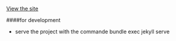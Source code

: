 

[View the site](https://adsabs.github.io/help/)


####for development
* serve the project with the commande bundle exec jekyll serve 
